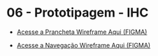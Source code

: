 # 06 - Prototipagem - IHC

- [Acesse a Prancheta Wireframe Aqui (FIGMA)](https://www.figma.com/design/AsUuNDsAJBb84T99ERa3jZ/Wireframe---ManiClick?node-id=0-1&t=2KuiZAD83WsKPAmT-1)

- [Acesse a Navegação Wireframe Aqui (FIGMA)](https://www.figma.com/proto/AsUuNDsAJBb84T99ERa3jZ/Wireframe---ManiClick?node-id=2-2&starting-point-node-id=2%3A2&t=LOIjIkwHdhCZmVJY-1)
